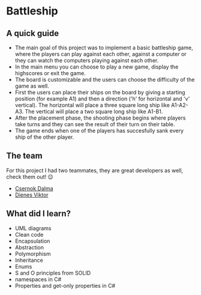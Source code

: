 # Battleship

## A quick guide

- The main goal of this project was to implement a basic battleship game, where the players can play against each other, against a computer or they can watch the computers playing against each other.
- In the main menu you can choose to play a new game, display the highscores or exit the game.
- The board is customizable and the users can choose the difficulty of the game as well.
- First the users can place their ships on the board by giving a starting position (for example A1) and then a direction ('h' for horizontal and 'v' vertical). The horizontal will place a three square long ship like A1-A2-A3. The vertical will place a two square long ship like A1-B1.
- After the placement phase, the shooting phase begins where players take turns and they can see the result of their turn on their table.
- The game ends when one of the players has succesfully sank every ship of the other player.


## The team 

For this project I had two teammates, they are great developers as well, check them out! :wink:

- [Csernok Dalma](https://github.com/dalmacsernok)
- [Dienes Viktor](https://github.com/dienesviktor)

## What did I learn?
- UML diagrams
- Clean code
- Encapsulation
- Abstraction
- Polymorphism
- Inheritance
- Enums
- S and O principles from SOLID
- namespaces in C#
- Properties and get-only properties in C#
